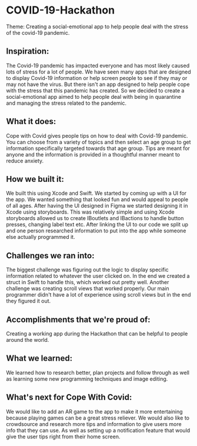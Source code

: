 # COVID-19-Hackathon
Theme: Creating a social-emotional app to help people deal with the stress of the covid-19 pandemic.

## Inspiration:
The Covid-19 pandemic has impacted everyone and has most likely caused lots of stress for a lot of people. We have seen many apps that are designed to display Covid-19 information or help screen people to see if they may or may not have the virus. But there isn't an app designed to help people cope with the stress that this pandemic has created. So we decided to create a social-emotional app aimed to help people deal with being in quarantine and managing the stress related to the pandemic.

## What it does: 
Cope with Covid gives people tips on how to deal with Covid-19 pandemic. You can choose from a variety of topics and then select an age group to get information specifically targeted towards that age group. Tips are meant for anyone and the information is provided in a thoughtful manner meant to reduce anxiety.

## How we built it:
We built this using Xcode and Swift. We started by coming up with a UI for the app. We wanted something that looked fun and would appeal to people of all ages. After having the UI designed in Figma we started designing it in Xcode using storyboards. This was relatively simple and using Xcode storyboards allowed us to create IBoutlets and IBactions to handle button presses, changing label text etc. After linking the UI to our code we split up and one person researched information to put into the app while someone else actually programmed it.

## Challenges we ran into: 
The biggest challenge was figuring out the logic to display specific information related to whatever the user clicked on. In the end we created a struct in Swift to handle this, which worked out pretty well. Another challenge was creating scroll views that worked properly. Our main programmer didn't have a lot of experience using scroll views but in the end they figured it out.

## Accomplishments that we're proud of: 
Creating a working app during the Hackathon that can be helpful to people around the world.

## What we learned: 
We learned how to research better, plan projects and follow through as well as learning some new programming techniques and image editing.

## What's next for Cope With Covid: 
We would like to add an AR game to the app to make it more entertaining because playing games can be a great stress reliever. We would also like to crowdsource and research more tips and information to give users more info that they can use. As well as setting up a notification feature that would give the user tips right from their home screen.

